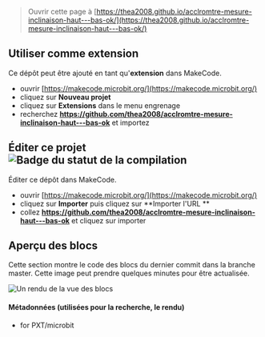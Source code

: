 
> Ouvrir cette page à [https://thea2008.github.io/acclromtre-mesure-inclinaison-haut---bas-ok/](https://thea2008.github.io/acclromtre-mesure-inclinaison-haut---bas-ok/)

## Utiliser comme extension

Ce dépôt peut être ajouté en tant qu'**extension** dans MakeCode.

* ouvrir [https://makecode.microbit.org/](https://makecode.microbit.org/)
* cliquez sur **Nouveau projet**
* cliquez sur **Extensions** dans le menu engrenage
* recherchez **https://github.com/thea2008/acclromtre-mesure-inclinaison-haut---bas-ok** et importez

## Éditer ce projet ![Badge du statut de la compilation](https://github.com/thea2008/acclromtre-mesure-inclinaison-haut---bas-ok/workflows/MakeCode/badge.svg)

Éditer ce dépôt dans MakeCode.

* ouvrir [https://makecode.microbit.org/](https://makecode.microbit.org/)
* cliquez sur **Importer** puis cliquez sur **Importer l'URL **
* collez **https://github.com/thea2008/acclromtre-mesure-inclinaison-haut---bas-ok** et cliquez sur importer

## Aperçu des blocs

Cette section montre le code des blocs du dernier commit dans la branche master.
Cette image peut prendre quelques minutes pour être actualisée.

![Un rendu de la vue des blocs](https://github.com/thea2008/acclromtre-mesure-inclinaison-haut---bas-ok/raw/master/.github/makecode/blocks.png)

#### Métadonnées (utilisées pour la recherche, le rendu)

* for PXT/microbit
<script src="https://makecode.com/gh-pages-embed.js"></script><script>makeCodeRender("{{ site.makecode.home_url }}", "{{ site.github.owner_name }}/{{ site.github.repository_name }}");</script>
